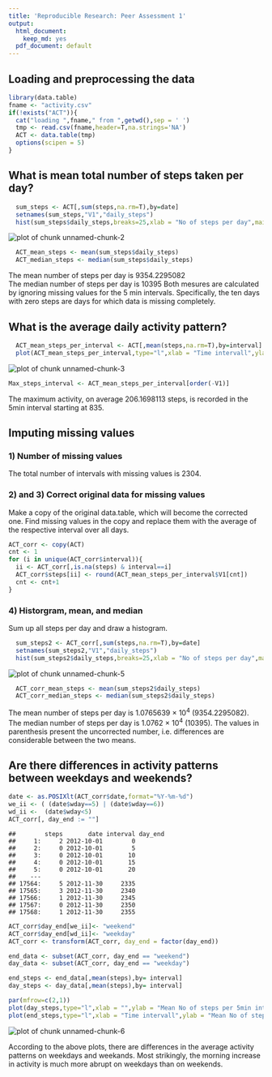 ```yaml
---
title: 'Reproducible Research: Peer Assessment 1'
output:
  html_document:
    keep_md: yes
  pdf_document: default
---
```



## Loading and preprocessing the data

```r
library(data.table)
fname <- "activity.csv"
if(!exists("ACT")){
  cat("loading ",fname," from ",getwd(),sep = ' ')
  tmp <- read.csv(fname,header=T,na.strings='NA')
  ACT <- data.table(tmp)
  options(scipen = 5)
}
```
## What is mean total number of steps taken per day?

```r
  sum_steps <- ACT[,sum(steps,na.rm=T),by=date]
  setnames(sum_steps,"V1","daily_steps")
  hist(sum_steps$daily_steps,breaks=25,xlab = "No of steps per day",main="activity.csv")
```

![plot of chunk unnamed-chunk-2](figure/unnamed-chunk-2-1.png) 

```r
  ACT_mean_steps <- mean(sum_steps$daily_steps)               
  ACT_median_steps <- median(sum_steps$daily_steps)  
```
The mean number of steps per day is 9354.2295082  
The median number of steps per day is 10395
Both mesures are calculated by ignoring missing values for the 5 min intervals. Specifically, the ten days with zero steps are days for which data is missing completely. 

## What is the average daily activity pattern?

```r
  ACT_mean_steps_per_interval <- ACT[,mean(steps,na.rm=T),by=interval]
  plot(ACT_mean_steps_per_interval,type="l",xlab = "Time intervall",ylab = "Mean No of steps per 5min intervall")
```

![plot of chunk unnamed-chunk-3](figure/unnamed-chunk-3-1.png) 

```r
Max_steps_interval <- ACT_mean_steps_per_interval[order(-V1)]
```

The maximum activity, on average 206.1698113 steps, is recorded in the 5min interval starting at 835.


## Imputing missing values

### 1) Number of missing values

The total number of intervals with missing values is 2304.

### 2) and 3) Correct original data for missing values 

Make a copy of the original data.table, which will become the corrected one. Find missing values in the copy and replace them with the average of the respective interval over all days.  


```r
ACT_corr <- copy(ACT)
cnt <- 1
for (i in unique(ACT_corr$interval)){
  ii <- ACT_corr[,is.na(steps) & interval==i]
  ACT_corr$steps[ii] <- round(ACT_mean_steps_per_interval$V1[cnt])
  cnt <- cnt+1
}
```

### 4) Historgram, mean, and median 

Sum up all steps per day and draw a histogram. 


```r
  sum_steps2 <- ACT_corr[,sum(steps,na.rm=T),by=date]
  setnames(sum_steps2,"V1","daily_steps")
  hist(sum_steps2$daily_steps,breaks=25,xlab = "No of steps per day",main="activity.csv")
```

![plot of chunk unnamed-chunk-5](figure/unnamed-chunk-5-1.png) 

```r
  ACT_corr_mean_steps <- mean(sum_steps2$daily_steps)               
  ACT_corr_median_steps <- median(sum_steps2$daily_steps)  
```
The mean number of steps per day is 1.0765639 &times; 10<sup>4</sup> (9354.2295082).  
The median number of steps per day is 1.0762 &times; 10<sup>4</sup> (10395).
The values in parenthesis present the uncorrected number, i.e. differences are considerable between the two means. 

## Are there differences in activity patterns between weekdays and weekends?

```r
date <- as.POSIXlt(ACT_corr$date,format="%Y-%m-%d")
we_ii <- ( (date$wday==5) | (date$wday==6))
wd_ii <-  (date$wday<5) 
ACT_corr[, day_end := ""]
```

```
##        steps       date interval day_end
##     1:     2 2012-10-01        0        
##     2:     0 2012-10-01        5        
##     3:     0 2012-10-01       10        
##     4:     0 2012-10-01       15        
##     5:     0 2012-10-01       20        
##    ---                                  
## 17564:     5 2012-11-30     2335        
## 17565:     3 2012-11-30     2340        
## 17566:     1 2012-11-30     2345        
## 17567:     0 2012-11-30     2350        
## 17568:     1 2012-11-30     2355
```

```r
ACT_corr$day_end[we_ii]<- "weekend"
ACT_corr$day_end[wd_ii]<- "weekday"
ACT_corr <- transform(ACT_corr, day_end = factor(day_end))

end_data <- subset(ACT_corr, day_end == "weekend")
day_data <- subset(ACT_corr, day_end == "weekday")

end_steps <- end_data[,mean(steps),by= interval]
day_steps <- day_data[,mean(steps),by= interval]

par(mfrow=c(2,1))
plot(day_steps,type="l",xlab = "",ylab = "Mean No of steps per 5min intervall",main="Activity on weekdays")
plot(end_steps,type="l",xlab = "Time intervall",ylab = "Mean No of steps per 5min intervall",main="Activity on weekends")
```

![plot of chunk unnamed-chunk-6](figure/unnamed-chunk-6-1.png) 


According to the above plots, there are differences in the average activity patterns on weekdays and weekands. Most strikingly, the morning increase in activity is much more abrupt on weekdays than on weekends.  
